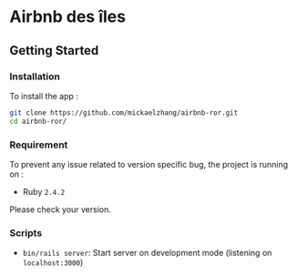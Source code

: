 # Airbnb des îles

## Getting Started

### Installation

To install the app :

```sh
git clone https://github.com/mickaelzhang/airbnb-ror.git
cd airbnb-ror/
```

### Requirement
To prevent any issue related to version specific bug, the project is running on :
* Ruby `2.4.2`

Please check your version.

### Scripts
* `bin/rails server`: Start server on development mode (listening on `localhost:3000`)